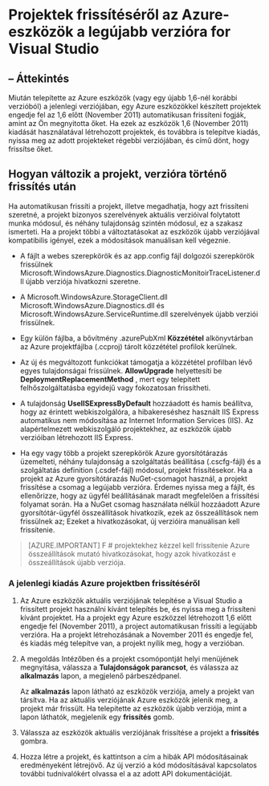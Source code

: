 <properties
   pageTitle="Projektek frissítéséről az Azure-eszközök a legújabb verzióra |} Microsoft Azure"
   description="Megtudhatja, hogy miként Azure projektté a Visual Studio frissítsen az aktuális verziója az Azure eszközök"
   services="visual-studio-online"
   documentationCenter="na"
   authors="TomArcher"
   manager="douge"
   editor="" />
<tags
   ms.service="multiple"
   ms.devlang="dotnet"
   ms.topic="article"
   ms.tgt_pltfrm="na"
   ms.workload="multiple"
   ms.date="08/15/2016"
   ms.author="tarcher" />

# <a name="how-to-upgrade-projects-to-the-current-version-of-the-azure-tools-for-visual-studio"></a>Projektek frissítéséről az Azure-eszközök a legújabb verzióra for Visual Studio

## <a name="overview"></a>– Áttekintés

Miután telepítette az Azure eszközök (vagy egy újabb 1,6-nél korábbi verzióból) a jelenlegi verziójában, egy Azure eszközökkel készített projektek engedje fel az 1,6 előtt (November 2011) automatikusan frissíteni fogják, amint az Ön megnyitotta őket. Ha ezek az eszközök 1,6 (November 2011) kiadását használatával létrehozott projektek, és továbbra is telepítve kiadás, nyissa meg az adott projekteket régebbi verziójában, és című dönt, hogy frissítse őket.

## <a name="how-your-project-changes-when-you-upgrade-it"></a>Hogyan változik a projekt, verzióra történő frissítés után

Ha automatikusan frissíti a projekt, illetve megadhatja, hogy azt frissíteni szeretné, a projekt bizonyos szerelvények aktuális verzióival folytatott munka módosul, és néhány tulajdonság szintén módosul, ez a szakasz ismerteti. Ha a projekt többi a változtatásokat az eszközök újabb verziójával kompatibilis igényel, ezek a módosítások manuálisan kell végeznie.

- A fájlt a webes szerepkörök és az app.config fájl dolgozói szerepkörök frissülnek Microsoft.WindowsAzure.Diagnostics.DiagnosticMonitoirTraceListener.dll újabb verziója hivatkozni szeretne.

- A Microsoft.WindowsAzure.StorageClient.dll Microsoft.WindowsAzure.Diagnostics.dll és Microsoft.WindowsAzure.ServiceRuntime.dll szerelvények újabb verziói frissülnek.

- Egy külön fájlba, a bővítmény .azurePubXml **Közzététel** alkönyvtárban az Azure projektfájlba (.ccproj) tárolt közzététel profilok kerülnek.

- Az új és megváltozott funkciókat támogatja a közzététel profilban lévő egyes tulajdonságai frissülnek. **AllowUpgrade** helyettesíti be **DeploymentReplacementMethod** , mert egy telepített felhőszolgáltatásba egyidejű vagy fokozatosan frissítheti.

- A tulajdonság **UseIISExpressByDefault** hozzáadott és hamis beállítva, hogy az érintett webkiszolgálóra, a hibakereséshez használt IIS Express automatikus nem módosítása az Internet Information Services (IIS). Az alapértelmezett webkiszolgáló projektekhez, az eszközök újabb verzióiban létrehozott IIS Express.

- Ha egy vagy több a projekt szerepkörök Azure gyorsítótárazás üzemelteti, néhány tulajdonság a szolgáltatás beállítása (.cscfg-fájl) és a szolgáltatás definition (.csdef-fájl) módosul, projekt frissítésekor. Ha a projekt az Azure gyorsítótárazás NuGet-csomagot használ, a projekt frissítése a csomag a legújabb verzióra. Érdemes nyissa meg a fájlt, és ellenőrizze, hogy az ügyfél beállításának maradt megfelelően a frissítési folyamat során. Ha a NuGet csomag használata nélkül hozzáadott Azure gyorsítótár-ügyfél összeállítások hivatkozik, ezek az összeállítások nem frissülnek az; Ezeket a hivatkozásokat, új verzióira manuálisan kell frissítenie.

>[AZURE.IMPORTANT] F # projektekhez kézzel kell frissítenie Azure összeállítások mutató hivatkozásokat, hogy azok hivatkozást e összeállítások újabb verziója.

### <a name="how-to-upgrade-an-azure-project-to-the-current-release"></a>A jelenlegi kiadás Azure projektben frissítéséről

1. Az Azure eszközök aktuális verziójának telepítése a Visual Studio a frissített projekt használni kívánt telepítés be, és nyissa meg a frissíteni kívánt projektet. Ha a projekt egy Azure eszközzel létrehozott 1,6 előtt engedje fel (November 2011), a project automatikusan frissíti a legújabb verzióra. Ha a projekt létrehozásának a November 2011 és engedje fel, és kiadás még telepítve van, a projekt nyílik meg, hogy a verzióban.

1. A megoldás Intézőben és a projekt csomópontját helyi menüjének megnyitása, válassza a **Tulajdonságok parancsot**, és válassza az **alkalmazás** lapon, a megjelenő párbeszédpanel.

    Az **alkalmazás** lapon látható az eszközök verziója, amely a projekt van társítva. Ha az aktuális verziójának Azure eszközök jelenik meg, a projekt már frissült. Ha telepítette az eszközök újabb verziója, mint a lapon láthatók, megjelenik egy **frissítés** gomb.

1. Válassza az eszközök aktuális verziójának frissítése a projekt a **frissítés** gombra.

1. Hozza létre a projekt, és kattintson a cím a hibák API módosításainak eredményeként létrejövő. Az új verzió a kód módosításával kapcsolatos további tudnivalókért olvassa el a az adott API dokumentációját.
